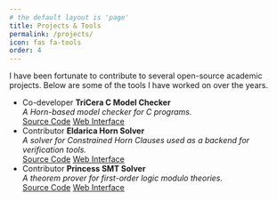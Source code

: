```yaml
---
# the default layout is 'page'
title: Projects & Tools
permalink: /projects/
icon: fas fa-tools
order: 4
---
```


I have been fortunate to contribute to several open-source academic projects. Below are some of the tools I have worked on over the years.

<ul>
  <li>
    <span class="badge bg-primary float-end">Co-developer</span>
    <strong>TriCera C Model Checker</strong><br>
    <em>A Horn-based model checker for C programs.</em>
    <div class="mt-2">
      <a href="https://github.com/uuverifiers/tricera" class="btn btn-sm btn-secondary" target="_blank" rel="noopener">Source Code</a>
      <a href="https://eldarica.org/tricera" class="btn btn-sm btn-secondary" target="_blank" rel="noopener">Web Interface</a>
    </div>
  </li>
  <li>
    <span class="badge bg-secondary float-end">Contributor</span>
    <strong>Eldarica Horn Solver</strong><br>
    <em>A solver for Constrained Horn Clauses used as a backend for verification tools.</em>
    <div class="mt-2">
      <a href="https://github.com/uuverifiers/eldarica" class="btn btn-sm btn-secondary" target="_blank" rel="noopener">Source Code</a>
      <a href="https://eldarica.org/eldarica" class="btn btn-sm btn-secondary" target="_blank" rel="noopener">Web Interface</a>
    </div>
  </li>
  <li>
    <span class="badge bg-secondary float-end">Contributor</span>
    <strong>Princess SMT Solver</strong><br>
    <em>A theorem prover for first-order logic modulo theories.</em>
    <div class="mt-2">
      <a href="https://github.com/uuverifiers/princess" class="btn btn-sm btn-secondary" target="_blank" rel="noopener">Source Code</a>
      <a href="https://eldarica.org/princess" class="btn btn-sm btn-secondary" target="_blank" rel="noopener">Web Interface</a>
    </div>
  </li>
</ul>